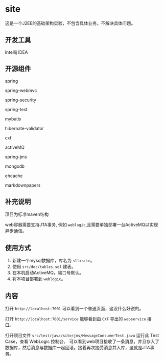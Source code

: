 site
====

这是一个J2EE的基础架构实验，不包含具体业务，不解决具体问题。

## 开发工具

Intellij IDEA

## 开源组件

spring

spring-webmvc

spring-security

spring-test

mybatis

hibernate-validator

cxf

activeMQ

spring-jms

mongodb

ehcache

markdownpapers

## 补充说明

项目为标准maven结构

web容器需要支持JTA事务, 例如 `weblogic`,且需要单独部署一台ActiveMQ以实现异步通信。

## 使用方式

1. 新建一个mysql数据库，库名为 `sllxsite`。
2. 使用 `src/doc/tables.sql` 建表。
3. 在本机启动ActiveMQ，端口号默认。
4. 将本项目部署到 `weblogic`。

## 内容

打开 `http://localhost:7001` 可以看到一个普通页面，这没什么好说的。

打开 `http://localhost:7001/service` 能够看到由 `CXF` 导出的 `webservice` 接口。

打开项目文件 `src/test/java/site/jms/MessageConsumerTest.java` 运行此 Test Case，查看 WebLogic 控制台，
可以看到web项目接收了一条消息，并且存入了数据库，然后消息与数据库一起回滚，接着再次接受消息并入库，这就是JTA事务。



